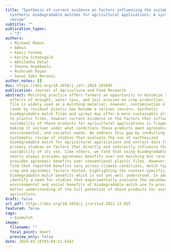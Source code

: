 ```yaml
---
title: "Synthesis of current evidence on factors influencing the suitability of
  synthetic biodegradable mulches for agricultural applications: A systematic
  review"
subtitle: ""
publication_types:
  - "2"
authors:
  - Michael Madin
  - Admin
  - Kanij Fatema
  - Karina Schoengold
  - Abhilekha Dalal
  - Ikenna Onyekwelu
  - Rushrukh Rayan
  - Sanaz Saki Norouzi
author_notes: []
doi: https://doi.org/10.1016/j.jafr.2024.101095
publication: Journal of Agriculture and Food Research
abstract: Mulching practice offers farmers an opportunity to minimize the
  effects of drought, water loss, and soil erosion on crop production. Plastic
  film is widely used as a mulching material; however, contamination of arable
  lands by residual plastic has become a serious concern. Synthetic
  biodegradable mulch films and sprays may offer a more sustainable alternative
  to plastic films, however current evidence on the factors that influence the
  suitability of these products for agricultural applications is fragmented,
  making it unclear under what conditions these products meet agronomic,
  environmental, and societal needs. We address this gap by conducting a
  systematic review of studies that evaluate the use of synthesized
  biodegradable mulch for agricultural applications and extract data from 151
  primary studies on factors that directly and indirectly influence the
  suitability of its use. Like others, we find that using biodegradable mulches
  nearly always provides agronomic benefits over not mulching but rarely
  provides agronomic benefits over conventional plastic films. However, we also
  find that reported benefits vary across climate conditions, mulch type, and
  crop and agronomic factors tested, highlighting the context-specificity of
  biodegradable mulch benefits which is not yet well understood. In addition, we
  identify a need for studies that experimentally evaluate the secondary
  environmental and social benefits of biodegradable mulch use to provide a
  better understanding of the full potential of these products for sustainable
  agriculture.
draft: false
url_pdf: https://doi.org/10.1016/j.jrurstud.2022.12.025
featured: false
tags:
  - biomulch
image:
  filename: ""
  focal_point: Smart
  preview_only: false
date: 2024-03-16T03:04:11.616Z
---
```

